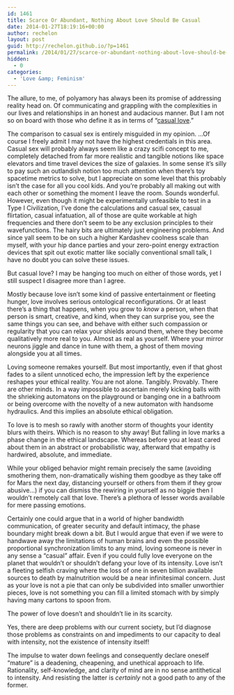 ```yaml
---
id: 1461
title: Scarce Or Abundant, Nothing About Love Should Be Casual
date: 2014-01-27T18:19:16+00:00
author: rechelon
layout: post
guid: http://rechelon.github.io/?p=1461
permalink: /2014/01/27/scarce-or-abundant-nothing-about-love-should-be-casual/
hidden:
  - 0
categories:
  - 'Love &amp; Feminism'
---
```

The allure, to me, of polyamory has always been its promise of addressing reality head on. Of communicating and grappling with the complexities in our lives and relationships in an honest and audacious manner. But I am not so on board with those who define it as in terms of &#8220;[casual love](http://brighterthanabuoy.blogspot.com/2014/01/casual-love.html).&#8221;

The comparison to casual sex is entirely misguided in my opinion. &#8230;Of course I freely admit I may not have the highest credentials in this area. Casual sex will probably always seem like a crazy scifi concept to me, completely detached from far more realistic and tangible notions like space elevators and time travel devices the size of galaxies. In some sense it&#8217;s silly to pay such an outlandish notion too much attention when there&#8217;s toy spacetime metrics to solve, but I appreciate on some level that this probably isn&#8217;t the case for all you cool kids. And you&#8217;re probably all making out with each other or something the moment I leave the room. Sounds wonderful. However, even though it might be experimentally unfeasible to test in a Type I Civilization, I&#8217;ve done the calculations and casual sex, casual flirtation, casual infatuation, all of those are quite workable at high frequencies and there don&#8217;t seem to be any exclusion principles to their wavefunctions. The hairy bits are ultimately just engineering problems. And since yall seem to be on such a higher Kardashev coolness scale than myself, with your hip dance parties and your zero-point energy extraction devices that spit out exotic matter like socially conventional small talk, I have no doubt you can solve these issues.

But casual love? I may be hanging too much on either of those words, yet I still suspect I disagree more than I agree.

Mostly because love isn&#8217;t some kind of passive entertainment or fleeting hunger, love involves serious ontological reconfigurations. Or at least there&#8217;s a thing that happens, when you grow to _know_ a person, when that person is smart, creative, and kind, when they can surprise you, see the same things you can see, and behave with either such compassion or regularity that you can relax your shields around them, where they become qualitatively more real to you. Almost as real as yourself. Where your mirror neurons jiggle and dance in tune with them, a ghost of them moving alongside you at all times.

Loving someone remakes yourself. But most importantly, even if that ghost fades to a silent unnoticed echo, the impression left by the experience reshapes your ethical reality. You are not alone. Tangibly. Provably. There are other minds. In a way impossible to ascertain merely kicking balls with the shrieking automatons on the playground or banging one in a bathroom or being overcome with the novelty of a new automaton with handsome hydraulics. And this implies an absolute ethical obligation.

To love is to mesh so rawly with another storm of thoughts your identity blurs with theirs. Which is no reason to shy away! But falling in love marks a phase change in the ethical landscape. Whereas before you at least cared about them in an abstract or probabilistic way, afterward that empathy is hardwired, absolute, and immediate.

While your obliged behavior might remain precisely the same (avoiding smothering them, non-dramatically wishing them goodbye as they take off for Mars the next day, distancing yourself or others from them if they grow abusive&#8230;) if you can dismiss the rewiring in yourself as no biggie then I wouldn&#8217;t remotely call that love. There&#8217;s a plethora of lesser words available for mere passing emotions.

Certainly one could argue that in a world of higher bandwidth communication, of greater security and default intimacy, the phase boundary might break down a bit. But I would argue that even if we were to handwave away the limitations of human brains and even the possible proportional synchronization limits to any mind, loving someone is never in any sense a &#8220;casual&#8221; affair. Even if you could fully love everyone on the planet that wouldn&#8217;t or shouldn&#8217;t defang your love of its intensity. Love isn&#8217;t a fleeting selfish craving where the loss of one in seven billion available sources to death by malnutrition would be a near infinitesimal concern. Just as your love is not a pie that can only be subdivided into smaller unworthier pieces, love is not something you can fill a limited stomach with by simply having many cartons to spoon from.

The power of love doesn&#8217;t and shouldn&#8217;t lie in its scarcity.

Yes, there are deep problems with our current society, but I&#8217;d diagnose those problems as constraints on and impediments to our capacity to deal with intensity, not the existence of intensity itself!

The impulse to water down feelings and consequently declare oneself &#8220;mature&#8221; is a deadening, cheapening, and unethical approach to life. Rationality, self-knowledge, and clarity of mind are in no sense antithetical to intensity. And resisting the latter is _certainly_ not a good path to any of the former.